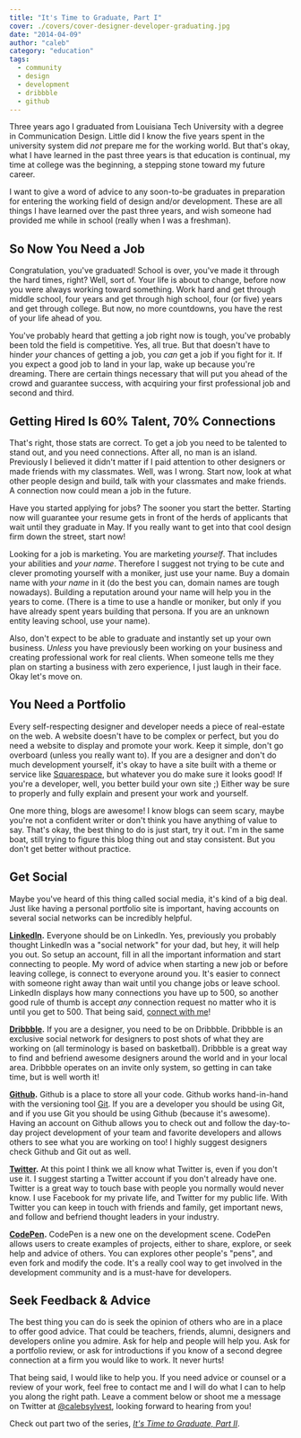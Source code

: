 ```yaml
---
title: "It's Time to Graduate, Part I"
cover: ./covers/cover-designer-developer-graduating.jpg
date: "2014-04-09"
author: "caleb"
category: "education"
tags:
  - community
  - design
  - development
  - dribbble
  - github
---
```


Three years ago I graduated from Louisiana Tech University with a degree in Communication Design. Little did I know the five years spent in the university system did <em>not</em> prepare me for the working world. But that's okay, what I have learned in the past three years is that education is continual, my time at college was the beginning, a stepping stone toward my future career.

I want to give a word of advice to any soon-to-be graduates in preparation for entering the working field of design and/or development. These are all things I have learned over the past three years, and wish someone had provided me while in school (really when I was a freshman).

<h2>So Now You Need a Job</h2>

Congratulation, you've graduated! School is over, you've made it through the hard times, right? Well, sort of. Your life is about to change, before now you were always working toward something. Work hard and get through middle school, four years and get through high school, four (or five) years and get through college. But now, no more countdowns, you have the rest of your life ahead of you.

You've probably heard that getting a job right now is tough, you've probably been told the field is competitive. Yes, all true. But that doesn't have to hinder <em>your</em> chances of getting a job, you <em>can</em> get a job if you fight for it. If you expect a good job to land in your lap, wake up because you're dreaming. There are certain things necessary that will put you ahead of the crowd and guarantee success, with acquiring your first professional job and second and third.

<h2>Getting Hired Is 60% Talent, 70% Connections</h2>

That's right, those stats are correct. To get a job you need to be talented to stand out, and you need connections. After all, no man is an island. Previously I believed it didn't matter if I paid attention to other designers or made friends with my classmates. Well, was I wrong. Start now, look at what other people design and build, talk with your classmates and make friends. A connection now could mean a job in the future.

Have you started applying for jobs? The sooner you start the better. Starting now will guarantee your resume gets in front of the herds of applicants that wait until they graduate in May. If you really want to get into that cool design firm down the street, start now!

Looking for a job is marketing. You are marketing <em>yourself</em>. That includes your abilities and <em>your name</em>. Therefore I suggest not trying to be cute and clever promoting yourself with a moniker, just use your name. Buy a domain name with <em>your name</em> in it (do the best you can, domain names are tough nowadays). Building a reputation around your name will help you in the years to come. (There is a time to use a handle or moniker, but only if you have already spent years building that persona. If you are an unknown entity leaving school, use your name).

Also, don't expect to be able to graduate and instantly set up your own business. <em>Unless</em> you have previously been working on your business and creating professional work for real clients. When someone tells me they plan on starting a business with zero experience, I just laugh in their face. Okay let's move on.

<h2>You Need a Portfolio</h2>

Every self-respecting designer and developer needs a piece of real-estate on the web. A website doesn't have to be complex or perfect, but you do need a website to display and promote your work. Keep it simple, don't go overboard (unless you really want to). If you are a designer and don't do much development yourself, it's okay to have a site built with a theme or service like <a href="http://www.squarespace.com/">Squarespace</a>, but whatever you do make sure it looks good! If you're a developer, well, you better build your own site ;) Either way be sure to properly and fully explain and present your work and yourself.

One more thing, blogs are awesome! I know blogs can seem scary, maybe you're not a confident writer or don't think you have anything of value to say. That's okay, the best thing to do is just start, try it out. I'm in the same boat, still trying to figure this blog thing out and stay consistent. But you don't get better without practice.

<h2>Get Social</h2>

Maybe you've heard of this thing called social media, it's kind of a big deal. Just like having a personal portfolio site is important, having accounts on several social networks can be incredibly helpful.

<strong><a href="http://linkedin.com">LinkedIn</a>.</strong> Everyone should be on LinkedIn. Yes, previously you probably thought LinkedIn was a "social network" for your dad, but hey, it will help you out. So setup an account, fill in all the important information and start connecting to people. My word of advice when starting a new job or before leaving college, is connect to everyone around you. It's easier to connect with someone right away than wait until you change jobs or leave school. LinkedIn displays how many connections you have up to 500, so another good rule of thumb is accept <em>any</em> connection request no matter who it is until you get to 500. That being said, <a href="https://www.linkedin.com/profile/view?id=170413681">connect with me</a>!

<strong><a href="http://dribbble.com">Dribbble</a>.</strong> If you are a designer, you need to be on Dribbble. Dribbble is an exclusive social network for designers to post shots of what they are working on (all terminology is based on basketball). Dribbble is a great way to find and befriend awesome designers around the world and in your local area. Dribbble operates on an invite only system, so getting in can take time, but is well worth it!

<strong><a href="https://github.com/">Github</a>.</strong> Github is a place to store all your code. Github works hand-in-hand with the versioning tool <a href="http://git-scm.com/">Git</a>. If you are a developer you should be using Git, and if you use Git you should be using Github (because it's awesome). Having an account on Github allows you to check out and follow the day-to-day project development of your team and favorite developers and allows others to see what you are working on too! I highly suggest designers check Github and Git out as well.

<strong><a href="https://twitter.com/">Twitter</a>.</strong> At this point I think we all know what Twitter is, even if you don't use it. I suggest starting a Twitter account if you don't already have one. Twitter is a great way to touch base with people you normally would never know. I use Facebook for my private life, and Twitter for my public life. With Twitter you can keep in touch with friends and family, get important news, and follow and befriend thought leaders in your industry.

<strong><a href="http://codepen.io/">CodePen</a>.</strong> CodePen is a new one on the development scene. CodePen allows users to create examples of projects, either to share, explore, or seek help and advice of others. You can explores other people's "pens", and even fork and modify the code. It's a really cool way to get involved in the development community and is a must-have for developers.

<h2>Seek Feedback &amp; Advice</h2>

The best thing you can do is seek the opinion of others who are in a place to offer good advice. That could be teachers, friends, alumni, designers and developers online you admire. Ask for help and people will help you. Ask for a portfolio review, or ask for introductions if you know of a second degree connection at a firm you would like to work. It never hurts!

That being said, I would like to help you. If you need advice or counsel or a review of your work, feel free to contact me and I will do what I can to help you along the right path. Leave a comment below or shoot me a message on Twitter at <a href="https://twitter.com/calebsylvest">@calebsylvest</a>, looking forward to hearing from you!

Check out part two of the series, <em><a href="http://calebsylvest.com/time-graduate-part-ii/">It's Time to Graduate, Part II</a></em>.
